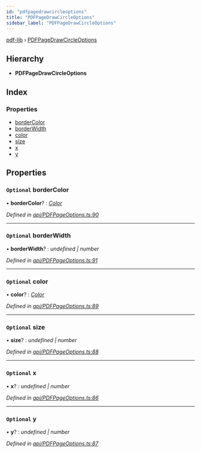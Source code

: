 ```yaml
---
id: "pdfpagedrawcircleoptions"
title: "PDFPageDrawCircleOptions"
sidebar_label: "PDFPageDrawCircleOptions"
---
```


[pdf-lib](../index.md) › [PDFPageDrawCircleOptions](pdfpagedrawcircleoptions.md)

## Hierarchy

* **PDFPageDrawCircleOptions**

## Index

### Properties

* [borderColor](pdfpagedrawcircleoptions.md#optional-bordercolor)
* [borderWidth](pdfpagedrawcircleoptions.md#optional-borderwidth)
* [color](pdfpagedrawcircleoptions.md#optional-color)
* [size](pdfpagedrawcircleoptions.md#optional-size)
* [x](pdfpagedrawcircleoptions.md#optional-x)
* [y](pdfpagedrawcircleoptions.md#optional-y)

## Properties

### `Optional` borderColor

• **borderColor**? : *[Color](../index.md#color)*

*Defined in [api/PDFPageOptions.ts:90](https://github.com/Hopding/pdf-lib/blob/c47aae6/src/api/PDFPageOptions.ts#L90)*

___

### `Optional` borderWidth

• **borderWidth**? : *undefined | number*

*Defined in [api/PDFPageOptions.ts:91](https://github.com/Hopding/pdf-lib/blob/c47aae6/src/api/PDFPageOptions.ts#L91)*

___

### `Optional` color

• **color**? : *[Color](../index.md#color)*

*Defined in [api/PDFPageOptions.ts:89](https://github.com/Hopding/pdf-lib/blob/c47aae6/src/api/PDFPageOptions.ts#L89)*

___

### `Optional` size

• **size**? : *undefined | number*

*Defined in [api/PDFPageOptions.ts:88](https://github.com/Hopding/pdf-lib/blob/c47aae6/src/api/PDFPageOptions.ts#L88)*

___

### `Optional` x

• **x**? : *undefined | number*

*Defined in [api/PDFPageOptions.ts:86](https://github.com/Hopding/pdf-lib/blob/c47aae6/src/api/PDFPageOptions.ts#L86)*

___

### `Optional` y

• **y**? : *undefined | number*

*Defined in [api/PDFPageOptions.ts:87](https://github.com/Hopding/pdf-lib/blob/c47aae6/src/api/PDFPageOptions.ts#L87)*
